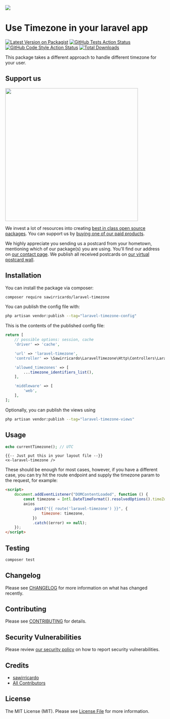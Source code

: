 [<img src="https://github-ads.s3.eu-central-1.amazonaws.com/support-ukraine.svg?t=1" />](https://supportukrainenow.org)

# Use Timezone in your laravel app

[![Latest Version on Packagist](https://img.shields.io/packagist/v/sawirricardo/laravel-timezone.svg?style=flat-square)](https://packagist.org/packages/sawirricardo/laravel-timezone)
[![GitHub Tests Action Status](https://img.shields.io/github/workflow/status/sawirricardo/laravel-timezone/run-tests?label=tests)](https://github.com/sawirricardo/laravel-timezone/actions?query=workflow%3Arun-tests+branch%3Amain)
[![GitHub Code Style Action Status](https://img.shields.io/github/workflow/status/sawirricardo/laravel-timezone/Fix%20PHP%20code%20style%20issues?label=code%20style)](https://github.com/sawirricardo/laravel-timezone/actions?query=workflow%3A"Fix+PHP+code+style+issues"+branch%3Amain)
[![Total Downloads](https://img.shields.io/packagist/dt/sawirricardo/laravel-timezone.svg?style=flat-square)](https://packagist.org/packages/sawirricardo/laravel-timezone)

This package takes a different approach to handle different timezone for your user.

## Support us

[<img src="https://github-ads.s3.eu-central-1.amazonaws.com/laravel-timezone.jpg?t=1" width="419px" />](https://spatie.be/github-ad-click/laravel-timezone)

We invest a lot of resources into creating [best in class open source packages](https://spatie.be/open-source). You can support us by [buying one of our paid products](https://spatie.be/open-source/support-us).

We highly appreciate you sending us a postcard from your hometown, mentioning which of our package(s) you are using. You'll find our address on [our contact page](https://spatie.be/about-us). We publish all received postcards on [our virtual postcard wall](https://spatie.be/open-source/postcards).

## Installation

You can install the package via composer:

```bash
composer require sawirricardo/laravel-timezone
```

You can publish the config file with:

```bash
php artisan vendor:publish --tag="laravel-timezone-config"
```

This is the contents of the published config file:

```php
return [
    // possible options: session, cache
    'driver' => 'cache',

    'url' => 'laravel-timezone',
    'controller' => \Sawirricardo\LaravelTimezone\Http\Controllers\LaravelTimezoneController::class,

    'allowed_timezones' => [
        ...timezone_identifiers_list(),
    ],

    'middleware' => [
        'web',
    ],
];
```

Optionally, you can publish the views using

```bash
php artisan vendor:publish --tag="laravel-timezone-views"
```

## Usage

```php
echo currentTimezone(); // UTC
```

```blade
{{-- Just put this in your layout file --}}
<x-laravel-timezone />
```

These should be enough for most cases, however, if you have a different case, you can try hit the route endpoint and supply the timezone param to the request, for example:

```html
<script>
    document.addEventListener("DOMContentLoaded", function () {
        const timezone = Intl.DateTimeFormat().resolvedOptions().timeZone;
        axios
            .post("{{ route('laravel-timezone') }}", {
                timezone: timezone,
            })
            .catch((error) => null);
    });
</script>
```

## Testing

```bash
composer test
```

## Changelog

Please see [CHANGELOG](CHANGELOG.md) for more information on what has changed recently.

## Contributing

Please see [CONTRIBUTING](https://github.com/sawirricardo/.github/blob/main/CONTRIBUTING.md) for details.

## Security Vulnerabilities

Please review [our security policy](../../security/policy) on how to report security vulnerabilities.

## Credits

-   [sawirricardo](https://github.com/sawirricardo)
-   [All Contributors](../../contributors)

## License

The MIT License (MIT). Please see [License File](LICENSE.md) for more information.
